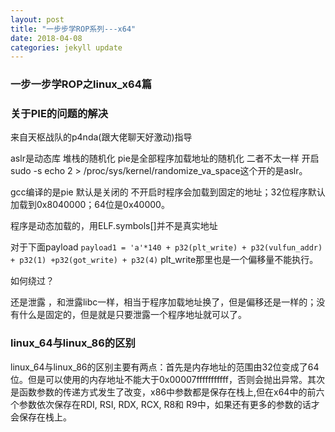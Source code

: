 ```yaml
---
layout: post
title: "一步步学ROP系列---x64"
date: 2018-04-08
categories: jekyll update
---
```

### 	一步一步学ROP之linux_x64篇

### 关于PIE的问题的解决
来自天枢战队的p4nda(跟大佬聊天好激动)指导

aslr是动态库 堆栈的随机化 pie是全部程序加载地址的随机化 二者不太一样
开启sudo -s echo 2 > /proc/sys/kernel/randomize_va_space这个开的是aslr。

gcc编译的是pie 默认是关闭的 不开启时程序会加载到固定的地址；32位程序默认加载到0x8040000；64位是0x40000。

程序是动态加载的，用ELF.symbols[]并不是真实地址

对于下面payload
`payload1 = 'a'*140 + p32(plt_write) + p32(vulfun_addr) + p32(1) +p32(got_write) + p32(4)`
plt_write那里也是一个偏移量不能执行。

如何绕过？

还是泄露 ，和泄露libc一样，相当于程序加载地址换了，但是偏移还是一样的；没有什么是固定的，但是就是只要泄露一个程序地址就可以了。

### linux_64与linux_86的区别

linux_64与linux_86的区别主要有两点：首先是内存地址的范围由32位变成了64位。但是可以使用的内存地址不能大于0x00007fffffffffff，否则会抛出异常。其次是函数参数的传递方式发生了改变，x86中参数都是保存在栈上,但在x64中的前六个参数依次保存在RDI, RSI, RDX, RCX, R8和 R9中，如果还有更多的参数的话才会保存在栈上。







